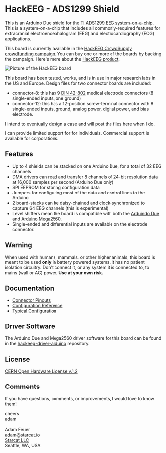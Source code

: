 # HackEEG - ADS1299 Shield

This is an Arduino Due shield for the 
[TI ADS1299 EEG system-on-a-chip](http://www.ti.com/product/ads1299). This is a
system-on-a-chip that includes all commonly-required features for extracranial 
electroencephalogram (EEG) and electrocardiography (ECG) applications.

This board is currently available in the [HackEEG CrowdSupply crowdfunding campaign](https://www.crowdsupply.com/starcat/hackeeg/).
You can buy one or more of the boards by backing the campaign. Here's more about the [HackEEG product](http://starcat.io/hackeeg-shield).

![Picture of the HackEEG board](https://raw.githubusercontent.com/starcat-io/hackeeg-shield/master/hackeeg-shield.jpg)

This board has been tested, works, and is in use in major research labs in the US and Europe. Design files for two connector boards
are included:

  * connector-8: this has 9 [DIN 42-802](https://en.wikipedia.org/wiki/EEG_DIN_connector) 
    medical electrode connectors (8 single-ended inputs, one ground)
  * connector-12: this has a 12-position screw-terminal connector with 8 single-ended inputs, ground, 
    analog power, digital power, and bias electrode.

I intend to eventually design a case and will post the files here when I do.

I can provide limited support for for individuals. Commercial support is available for corporations.

## Features

* Up to 4 shields can be stacked on one Arduino Due, for a total of 32 EEG channels
* DMA drivers can read and transfer 8 channels of 24-bit resolution data at 16,000 samples per second (Arduino Due only)
* SPI EEPROM for storing configuration data
* Jumpers for configuring most of the data and control lines to the Arduino
* 2 board-stacks can be daisy-chained and clock-synchronized to capture 64 EEG channels (this is experimental)
* Level shifters mean the board is compatible with both the [Arduindo Due](ihttps://store.arduino.cc/usa/due) and 
[Arduino Mega2560](https://store.arduino.cc/usa/mega-2560-r3).
* Single-ended and differential inputs are available on the electrode connector.

## Warning

When used with humans, mammals, or other higher animals, this board is meant to be used **only** in battery powered systems. It has no patient isolation circuitry.
Don't connect it, or any system it is connected to, to mains (wall or AC) power. **Use at your own risk.**

## Documentation

* [Connector Pinouts](https://github.com/starcat-io/hackeeg-shield/blob/master/docs/connectors.md)
* [Configuration Reference](https://github.com/starcat-io/hackeeg-shield/blob/master/docs/configuration.md)
* [Typical Configuration](https://github.com/starcat-io/hackeeg-shield/blob/master/docs/typical-configuration.md)


## Driver Software

The Arduino Due and Mega2560 driver software for this board can be found in the [hackeeg-driver-arduino](https://github.com/starcat-io/hackeeg-driver-arduino) repository.


## License

[CERN Open Hardware License v.1.2](http://ohwr.org/cernohl)


## Comments

If you have questions, comments, or improvements, I would love to know them!

cheers <br>
adam <br>
<br>
Adam Feuer <br>
adam@starcat.io<br>
[Starcat LLC](https://starcat.io)<br>
Seattle, WA, USA <br>


